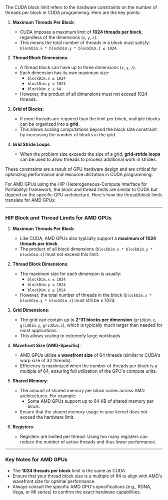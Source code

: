 The CUDA block limit refers to the hardware constraints on the number of threads per block in CUDA programming. Here are the key points:

1. **Maximum Threads Per Block**:
   - CUDA imposes a maximum limit of **1024 threads per block**, regardless of the dimensions (`x`, `y`, `z`).
   - This means the total number of threads in a block must satisfy:  
     `blockDim.x * blockDim.y * blockDim.z ≤ 1024`.

2. **Thread Block Dimensions**:
   - A thread block can have up to three dimensions (`x`, `y`, `z`).
   - Each dimension has its own maximum size:
     - `blockDim.x ≤ 1024`
     - `blockDim.y ≤ 1024`
     - `blockDim.z ≤ 64`
   - However, the product of all dimensions must not exceed 1024 threads.

3. **Grid of Blocks**:
   - If more threads are required than the limit per block, multiple blocks can be organized into a **grid**.
   - This allows scaling computations beyond the block size constraint by increasing the number of blocks in the grid.

4. **Grid Stride Loops**:
   - When the problem size exceeds the size of a grid, **grid-stride loops** can be used to allow threads to process additional work in strides.

These constraints are a result of GPU hardware design and are critical for optimizing performance and resource utilization in CUDA programming.



For AMD GPUs using the HIP (Heterogeneous-Compute Interface for Portability) framework, the block and thread limits are similar to CUDA but depend on the specific GPU architecture. Here's how the thread/block limits translate for AMD GPUs:

---

### **HIP Block and Thread Limits for AMD GPUs**
1. **Maximum Threads Per Block**:
   - Like CUDA, AMD GPUs also typically support a **maximum of 1024 threads per block**.
   - The product of all block dimensions (`blockDim.x * blockDim.y * blockDim.z`) must not exceed this limit.

2. **Thread Block Dimensions**:
   - The maximum size for each dimension is usually:
     - `blockDim.x ≤ 1024`
     - `blockDim.y ≤ 1024`
     - `blockDim.z ≤ 1024`
   - However, the total number of threads in the block (`blockDim.x * blockDim.y * blockDim.z`) must still be ≤ 1024.

3. **Grid Dimensions**:
   - The grid can contain up to **2^31 blocks per dimension** (`gridDim.x`, `gridDim.y`, `gridDim.z`), which is typically much larger than needed for most applications.
   - This allows scaling to extremely large workloads.

4. **Wavefront Size (AMD-Specific)**:
   - AMD GPUs utilize a **wavefront size** of 64 threads (similar to CUDA's warp size of 32 threads).
   - Efficiency is maximized when the number of threads per block is a multiple of 64, ensuring full utilization of the GPU's compute units.

5. **Shared Memory**:
   - The amount of shared memory per block varies across AMD architectures. For example:
     - Some AMD GPUs support up to 64 KB of shared memory per block.
   - Ensure that the shared memory usage in your kernel does not exceed the hardware limit.

6. **Registers**:
   - Registers are limited per thread. Using too many registers can reduce the number of active threads and thus lower performance.

---

### **Key Notes for AMD GPUs**
- The **1024 threads per block** limit is the same as CUDA.
- Ensure that your thread block size is a multiple of 64 to align with AMD's wavefront size for optimal performance.
- Always consult the specific AMD GPU's specifications (e.g., RDNA, Vega, or MI series) to confirm the exact hardware capabilities.



